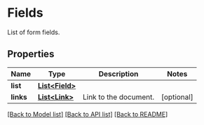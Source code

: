 ﻿
# Fields
List of form fields.

## Properties
Name | Type | Description | Notes
------------ | ------------- | ------------- | -------------
**list** | [**List&lt;Field&gt;**](Field.md) |  | 
**links** | [**List&lt;Link&gt;**](Link.md) | Link to the document. | [optional]


[[Back to Model list]](../README.md#documentation-for-models) [[Back to API list]](../README.md#documentation-for-api-endpoints) [[Back to README]](../README.md)


